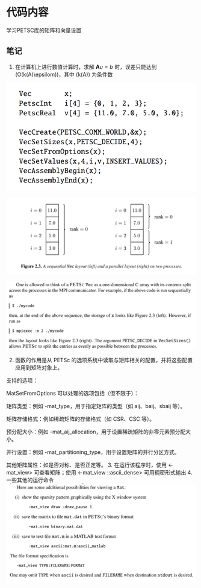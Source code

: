 
# 代码内容
学习PETSC库的矩阵和向量设置
## 笔记
1. 在计算机上进行数值计算时，求解 $\bm Au=b$ 时，误差只能达到 \(O(k(A)\epsilom)\)，其中 \(k(A)\) 为条件数

![alt text](image.png)

![alt text](image-1.png)

![alt text](image-2.png)

2. <MatSetFromOptions> 函数的作用是从 PETSc 的选项系统中读取与矩阵相关的配置，并将这些配置应用到矩阵对象上。

支持的选项：

MatSetFromOptions 可以处理的选项包括（但不限于）：

矩阵类型：例如 -mat_type，用于指定矩阵的类型（如 aij、baij、sbaij 等）。

矩阵存储格式：例如稀疏矩阵的存储格式（如 CSR、CSC 等）。

预分配大小：例如 -mat_aij_allocation，用于设置稀疏矩阵的非零元素预分配大小。

并行设置：例如 -mat_partitioning_type，用于设置矩阵的并行分区方式。

其他矩阵属性：如是否对称、是否正定等。
3. 在运行该程序时，使用 <-mat_view> 可查看矩阵；使用 <-mat_view ::ascii_dense> 可用稠密形式输出
4. 一些其他的运行命令
![alt text](image-3.png)
